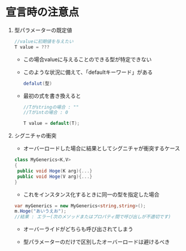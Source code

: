 # 宣言時の注意点

1. 型パラメーターの既定値

   ```C#
   //valueに初期値を与えたい
   T value = ???
   ```

   - この場合valueに与えることのできる型が特定できない

   - このような状況に備えて、「defaultキーワード」がある

     ```C#
     defalut(型)
     ```

   - 最初の式を書き換えると

     ```C#
     //Tがstringの場合 : ""
     //Tがintの場合 : 0
     
     T value = default(T);
     
     ```

     

2. シグニチャの衝突

   - オーバーロードした場合に結果としてシグニチャが衝突するケース

   ```C#
   class MyGenerics<K,V>
   {
   	public void Hoge(K arg){...}
   	public void Hoge(V arg){...}
   }
   ```

   - これをインスタンス化するときに同一の型を指定した場合

   ```C#
   var myGenerics = new MyGenerics<string,string>();
   m.Hoge("あいうえお");
   //結果 : エラー(次のメソッドまたはプロパティ間で呼び出しが不適切です)
   ```

   - オーバーライドがどちらも呼び出されてしまう

   - 型パラメーターのだけで区別したオーバーロードは避けるべき

# 

